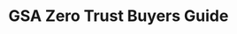 ---
highlight: "false" 
title: "GSA Zero Trust Buyers Guide"
description: "GSA Zero Trust Buyers Guide: your agency's roadmap to designing and deploying ZTA, and maps the components defined by NIST to the GSA solutions that help meet them. We offer a variety of ZTA solutions across contract vehicles."
url-link: "https://www.gsa.gov/system/files/Zero_Trust_Architecture_Buyers_Guide_v2_July_2022.pdf"
type: "PDF"
gov-only: "false"
is-external: "true"
publication-date: "January 01, 2023"
reading-time: "25"
resource-type: "guidance"
filter: "acquisition-best-practices"
audience: "program-operations"
branded-offerings: "market-it-data-intelligence"
---